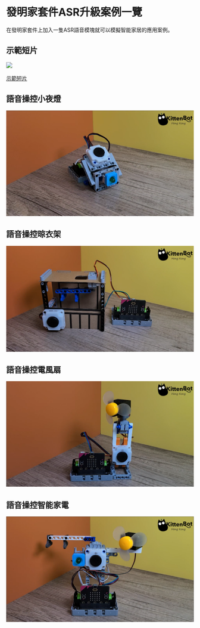 # 發明家套件ASR升級案例一覽

在發明家套件上加入一隻ASR語音模塊就可以模擬智能家居的應用案例。

## 示範短片

[![](./images/video.png)](https://www.youtube.com/watch?v=3de0GvBT5aY)

[示範短片](https://www.youtube.com/watch?v=3de0GvBT5aY)

## 語音操控小夜燈

![](../images/asr_1.png)

## 語音操控晾衣架

![](../images/asr_2.png)

## 語音操控電風扇

![](../images/asr_3.png)

## 語音操控智能家電

![](../images/asr_4.png)